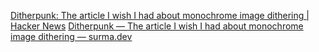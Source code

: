 
[Ditherpunk: The article I wish I had about monochrome image dithering | Hacker News](https://news.ycombinator.com/item?id=25633483)
[Ditherpunk — The article I wish I had about monochrome image dithering — surma.dev](https://surma.dev/things/ditherpunk/)
